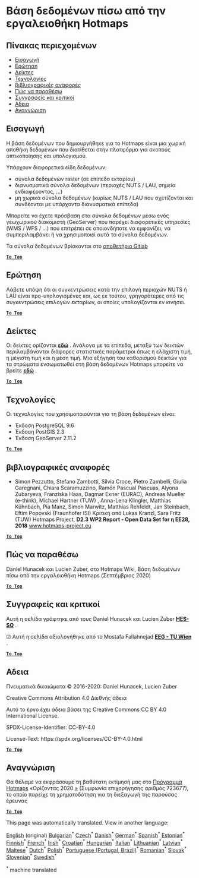 <h1><a class="anchor" id="database-behind-the-hotmaps-toolbox" href="#database-behind-the-hotmaps-toolbox"><i class="fa fa-link"></i></a>Βάση δεδομένων πίσω από την εργαλειοθήκη Hotmaps</h1><h2><a class="anchor" id="table-of-contents" href="#table-of-contents"><i class="fa fa-link"></i></a> Πίνακας περιεχομένων</h2><ul><li> <a href="#introduction">Εισαγωγή</a></li><li> <a href="#query">Ερώτηση</a></li><li> <a href="#indicators">Δείκτες</a></li><li> <a href="#technologies">Τεχνολογίες</a></li><li> <a href="#references">βιβλιογραφικές αναφορές</a></li><li> <a href="#how-to-cite">Πώς να παραθέσω</a></li><li> <a href="#authors-and-reviewers">Συγγραφείς και κριτικοί</a></li><li> <a href="#license">Αδεια</a></li><li> <a href="#acknowledgement">Αναγνώριση</a></li></ul><h2><a class="anchor" id="introduction" href="#introduction"><i class="fa fa-link"></i></a> Εισαγωγή</h2><p> Η βάση δεδομένων που δημιουργήθηκε για το Hotmaps είναι μια χωρική αποθήκη δεδομένων που διατίθεται στην πλατφόρμα για σκοπούς οπτικοποίησης και υπολογισμού.</p><p> Υπάρχουν διαφορετικά είδη δεδομένων:</p><ul><li> σύνολα δεδομένων raster (σε επίπεδο εκταρίου)</li><li> διανυσματικά σύνολα δεδομένων (περιοχές NUTS / LAU, σημεία ενδιαφέροντος, ...)</li><li> μη χωρικά σύνολα δεδομένων (κυρίως NUTS / LAU που σχετίζονται και συνδέονται με υπάρχοντα διανυσματικά επίπεδα)</li></ul><p> Μπορείτε να έχετε πρόσβαση στα σύνολα δεδομένων μέσω ενός γεωχωρικού διακομιστή (GeoServer) που παρέχει διαφορετικές υπηρεσίες (WMS / WFS / ...) που επιτρέπει σε οποιονδήποτε να εμφανίζει, να συμπεριλαμβάνει ή να χρησιμοποιεί αυτά τα σύνολα δεδομένων.</p><p> Τα σύνολα δεδομένων βρίσκονται στο <a href="https://gitlab.com/hotmaps">αποθετήριο Gitlab</a></p><p> <a href="#table-of-contents"><strong><code>To Top</code></strong></a></p><h2><a class="anchor" id="query" href="#query"><i class="fa fa-link"></i></a> Ερώτηση</h2><p> Λάβετε υπόψη ότι οι συγκεντρώσεις κατά την επιλογή περιοχών NUTS ή LAU είναι προ-υπολογισμένες και, ως εκ τούτου, γρηγορότερες από τις συγκεντρώσεις επιλογών εκταρίων, οι οποίες υπολογίζονται εν κινήσει.</p><p> <a href="#table-of-contents"><strong><code>To Top</code></strong></a></p><h2><a class="anchor" id="indicators" href="#indicators"><i class="fa fa-link"></i></a> Δείκτες</h2><p> Οι δείκτες ορίζονται <strong><a href="https://github.com/HotMaps/Hotmaps-toolbox-service/blob/develop/api/app/models/indicators.py">εδώ</a></strong> . Ανάλογα με τα επίπεδα, μεταξύ των δεικτών περιλαμβάνονται διάφορες στατιστικές παράμετροι όπως η ελάχιστη τιμή, η μέγιστη τιμή και η μέση τιμή. Μια εξήγηση του καθορισμού δεικτών για τα στρώματα ενσωματωθεί στη βάση δεδομένων Hotmaps μπορείτε να βρείτε <strong><a href="https://github.com/HotMaps/Hotmaps-toolbox-service/blob/develop/api/app/models/INDICATORS.md">εδώ</a></strong> .</p><p> <a href="#table-of-contents"><strong><code>To Top</code></strong></a></p><h2><a class="anchor" id="technologies" href="#technologies"><i class="fa fa-link"></i></a> Τεχνολογίες</h2><p> Οι τεχνολογίες που χρησιμοποιούνται για τη βάση δεδομένων είναι:</p><ul><li> Έκδοση PostgreSQL 9.6</li><li> Έκδοση PostGIS 2.3</li><li> Έκδοση GeoServer 2.11.2</li></ul><p> <a href="#table-of-contents"><strong><code>To Top</code></strong></a></p><h2><a class="anchor" id="references" href="#references"><i class="fa fa-link"></i></a> βιβλιογραφικές αναφορές</h2><ul><li> Simon Pezzutto, Stefano Zambotti, Silvia Croce, Pietro Zambelli, Giulia Garegnani, Chiara Scaramuzzino, Ramón Pascual Pascuas, Alyona Zubaryeva, Franziska Haas, Dagmar Exner (EURAC), Andreas Mueller (e-think), Michael Hartner (TUW) , Anna-Lena Klingler, Matthias Kühnbach, Pia Manz, Simon Marwitz, Matthias Rehfeldt, Jan Steinbach, Eftim Popovski (Fraunhofer ISI) Κριτική από Lukas Kranzl, Sara Fritz (TUW) Hotmaps Project, <strong>D2.3 WP2 Report - Open Data Set for η ΕΕ28, 2018</strong> <a href="http://www.hotmaps-project.eu/wp-content/uploads/2018/05/D2.3-Hotmaps_FINAL-VERSION_for-upload.pdf">www.hotmaps-project.eu</a></li></ul><p> <a href="#table-of-contents"><strong><code>To Top</code></strong></a></p><h2><a class="anchor" id="how-to-cite" href="#how-to-cite"><i class="fa fa-link"></i></a> Πώς να παραθέσω</h2><p> Daniel Hunacek και Lucien Zuber, στο Hotmaps Wiki, Βάση δεδομένων πίσω από την εργαλειοθήκη Hotmaps (Σεπτέμβριος 2020)</p><p> <a href="#table-of-contents"><strong><code>To Top</code></strong></a></p><h2><a class="anchor" id="authors-and-reviewers" href="#authors-and-reviewers"><i class="fa fa-link"></i></a> Συγγραφείς και κριτικοί</h2><p> Αυτή η σελίδα γράφτηκε από τους Daniel Hunacek και Lucien Zuber <strong><a href="https://www.hevs.ch">HES-SO</a></strong> .</p><p> ☑ Αυτή η σελίδα αξιολογήθηκε από το Mostafa Fallahnejad <strong><a href="https://eeg.tuwien.ac.at/">EEG - TU Wien</a></strong> .</p><p> <a href="#table-of-contents"><strong><code>To Top</code></strong></a></p><h2><a class="anchor" id="license" href="#license"><i class="fa fa-link"></i></a> Αδεια</h2><p> Πνευματικά δικαιώματα © 2016-2020: Daniel Hunacek, Lucien Zuber</p><p> Creative Commons Attribution 4.0 Διεθνής άδεια</p><p> Αυτό το έργο έχει άδεια βάσει της Creative Commons CC BY 4.0 International License.</p><p> SPDX-License-Identifier: CC-BY-4.0</p><p> License-Text: https://spdx.org/licenses/CC-BY-4.0.html</p><p> <a href="#table-of-contents"><strong><code>To Top</code></strong></a></p><h2><a class="anchor" id="acknowledgement" href="#acknowledgement"><i class="fa fa-link"></i></a> Αναγνώριση</h2><p> Θα θέλαμε να εκφράσουμε τη βαθύτατη εκτίμησή μας στο <a href="https://www.hotmaps-project.eu">Πρόγραμμα Hotmaps</a> «Ορίζοντας 2020 <a href="https://www.hotmaps-project.eu">»</a> (Συμφωνία επιχορήγησης αριθμός 723677), το οποίο παρείχε τη χρηματοδότηση για τη διεξαγωγή της παρούσας έρευνας</p><p> <a href="#table-of-contents"><strong><code>To Top</code></strong></a></p>
<!--- THIS IS A SUPER UNIQUE IDENTIFIER -->

This page was automatically translated. View in another language:

[English](../en/Database-behind-the-Hotmaps-toolbox) (original) [Bulgarian](../bg/Database-behind-the-Hotmaps-toolbox)<sup>\*</sup> [Czech](../cs/Database-behind-the-Hotmaps-toolbox)<sup>\*</sup> [Danish](../da/Database-behind-the-Hotmaps-toolbox)<sup>\*</sup> [German](../de/Database-behind-the-Hotmaps-toolbox)<sup>\*</sup>  [Spanish](../es/Database-behind-the-Hotmaps-toolbox)<sup>\*</sup> [Estonian](../et/Database-behind-the-Hotmaps-toolbox)<sup>\*</sup> [Finnish](../fi/Database-behind-the-Hotmaps-toolbox)<sup>\*</sup> [French](../fr/Database-behind-the-Hotmaps-toolbox)<sup>\*</sup> [Irish](../ga/Database-behind-the-Hotmaps-toolbox)<sup>\*</sup> [Croatian](../hr/Database-behind-the-Hotmaps-toolbox)<sup>\*</sup> [Hungarian](../hu/Database-behind-the-Hotmaps-toolbox)<sup>\*</sup> [Italian](../it/Database-behind-the-Hotmaps-toolbox)<sup>\*</sup> [Lithuanian](../lt/Database-behind-the-Hotmaps-toolbox)<sup>\*</sup> [Latvian](../lv/Database-behind-the-Hotmaps-toolbox)<sup>\*</sup> [Maltese](../mt/Database-behind-the-Hotmaps-toolbox)<sup>\*</sup> [Dutch](../nl/Database-behind-the-Hotmaps-toolbox)<sup>\*</sup> [Polish](../pl/Database-behind-the-Hotmaps-toolbox)<sup>\*</sup> [Portuguese (Portugal, Brazil)](../pt/Database-behind-the-Hotmaps-toolbox)<sup>\*</sup> [Romanian](../ro/Database-behind-the-Hotmaps-toolbox)<sup>\*</sup> [Slovak](../sk/Database-behind-the-Hotmaps-toolbox)<sup>\*</sup> [Slovenian](../sl/Database-behind-the-Hotmaps-toolbox)<sup>\*</sup> [Swedish](../sv/Database-behind-the-Hotmaps-toolbox)<sup>\*</sup> 

<sup>\*</sup> machine translated
